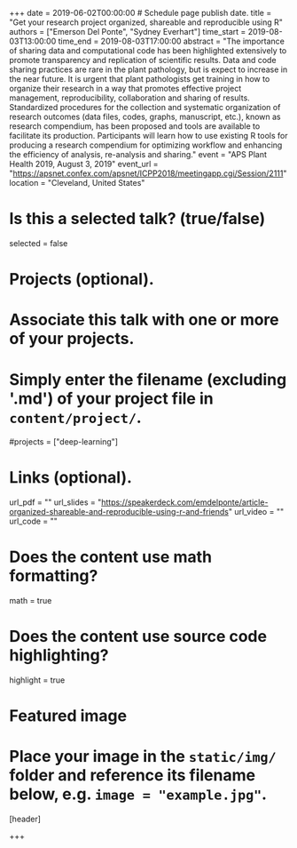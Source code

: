 +++
date = 2019-06-02T00:00:00   # Schedule page publish date.
title = "Get your research project organized, shareable and reproducible using R"
authors = ["Emerson Del Ponte", "Sydney Everhart"]
time_start = 2019-08-03T13:00:00
time_end = 2019-08-03T17:00:00
abstract = "The importance of sharing data and computational code has been highlighted extensively to promote transparency and replication of scientific results. Data and code sharing practices are rare in the plant pathology, but is expect to increase in the near future. It is urgent that plant pathologists get training in how to organize their research in a way that promotes effective project management, reproducibility, collaboration and sharing of results. Standardized procedures for the collection and systematic organization of research outcomes (data files, codes, graphs, manuscript, etc.), known as research compendium, has been proposed and tools are available to facilitate its production. Participants will learn how to use existing R tools for producing a research compendium for optimizing workflow and enhancing the efficiency of analysis, re-analysis and sharing."
event = "APS Plant Health 2019, August 3, 2019"
event_url = "https://apsnet.confex.com/apsnet/ICPP2018/meetingapp.cgi/Session/2111"
location = "Cleveland, United States"

# Is this a selected talk? (true/false)
selected = false

# Projects (optional).
#   Associate this talk with one or more of your projects.
#   Simply enter the filename (excluding '.md') of your project file in `content/project/`.
#projects = ["deep-learning"]

# Links (optional).
url_pdf = ""
url_slides = "https://speakerdeck.com/emdelponte/article-organized-shareable-and-reproducible-using-r-and-friends"
url_video = ""
url_code = ""

# Does the content use math formatting?
math = true

# Does the content use source code highlighting?
highlight = true

# Featured image
# Place your image in the `static/img/` folder and reference its filename below, e.g. `image = "example.jpg"`.
[header]

+++
